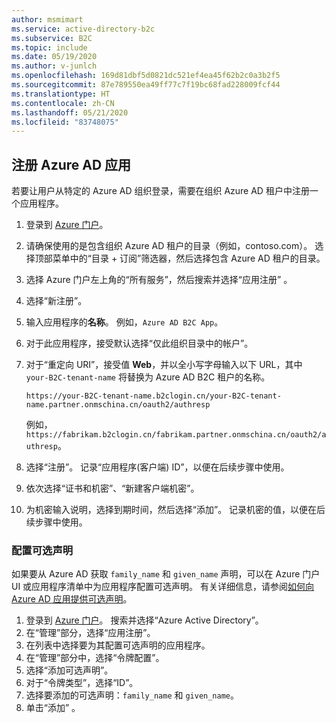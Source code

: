 ```yaml
---
author: msmimart
ms.service: active-directory-b2c
ms.subservice: B2C
ms.topic: include
ms.date: 05/19/2020
ms.author: v-junlch
ms.openlocfilehash: 169d81dbf5d0821dc521ef4ea45f62b2c0a3b2f5
ms.sourcegitcommit: 87e789550ea49ff77c7f19bc68fad228009fcf44
ms.translationtype: HT
ms.contentlocale: zh-CN
ms.lasthandoff: 05/21/2020
ms.locfileid: "83748075"
---
```

## <a name="register-an-azure-ad-app"></a>注册 Azure AD 应用

若要让用户从特定的 Azure AD 组织登录，需要在组织 Azure AD 租户中注册一个应用程序。

1. 登录到 [Azure 门户](https://portal.azure.cn)。
1. 请确保使用的是包含组织 Azure AD 租户的目录（例如，contoso.com）。 选择顶部菜单中的“目录 + 订阅”筛选器，然后选择包含 Azure AD 租户的目录。
1. 选择 Azure 门户左上角的“所有服务”，然后搜索并选择“应用注册” 。
1. 选择“新注册”。
1. 输入应用程序的**名称**。 例如，`Azure AD B2C App`。
1. 对于此应用程序，接受默认选择“仅此组织目录中的帐户”。
1. 对于“重定向 URI”，接受值 **Web**，并以全小写字母输入以下 URL，其中 `your-B2C-tenant-name` 将替换为 Azure AD B2C 租户的名称。

    ```
    https://your-B2C-tenant-name.b2clogin.cn/your-B2C-tenant-name.partner.onmschina.cn/oauth2/authresp
    ```

    例如，`https://fabrikam.b2clogin.cn/fabrikam.partner.onmschina.cn/oauth2/authresp`。

1. 选择“注册”。 记录“应用程序(客户端) ID”，以便在后续步骤中使用。
1. 依次选择“证书和机密”、“新建客户端机密”。 
1. 为机密输入说明，选择到期时间，然后选择“添加”。 记录机密的值，以便在后续步骤中使用。

### <a name="configuring-optional-claims"></a>配置可选声明

如果要从 Azure AD 获取 `family_name` 和 `given_name` 声明，可以在 Azure 门户 UI 或应用程序清单中为应用程序配置可选声明。 有关详细信息，请参阅[如何向 Azure AD 应用提供可选声明](/active-directory/develop/active-directory-optional-claims)。

1. 登录到 [Azure 门户](https://portal.azure.cn)。 搜索并选择“Azure Active Directory”。
1. 在“管理”部分，选择“应用注册”。 
1. 在列表中选择要为其配置可选声明的应用程序。
1. 在“管理”部分中，选择“令牌配置”。 
1. 选择“添加可选声明”。
1. 对于“令牌类型”，选择“ID”。
1. 选择要添加的可选声明：`family_name` 和 `given_name`。
1. 单击“添加” 。

